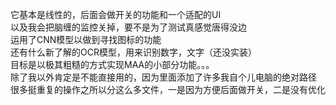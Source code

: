 它基本是线性的，后面会做开关的功能和一个适配的UI<br>
以及我会把脑缠的监控关掉，要不是为了测试真感觉唐得没边<br>
运用了CNN模型以做到寻找图标的功能<br>
还有什么新了解的OCR模型，用来识别数字，文字（还没实装）<br>
目标是以极其粗糙的方式实现MAA的小部分功能。。。<br>
除了我以外肯定是不能直接用的，因为里面添加了许多我自个儿电脑的绝对路径<br>
很多挺重复的操作之所以分这么多文件，一是因为方便后面做开关，二是没有优化
